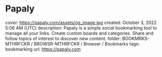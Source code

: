 # Papaly

cover: https://papaly.com/assets/og_image.jpg
created: October 3, 2022 5:06 AM (UTC)
description: Papaly is a simple social bookmarking tool to manage all your links. Create custom boards and categories. Share and follow topics of interest to discover new content.
folder: BOOKMRKS-MTHRFCKR / BROWSR-MTHRFCKR / Browser / Bookmarks
tags: bookmarking
url: https://papaly.com